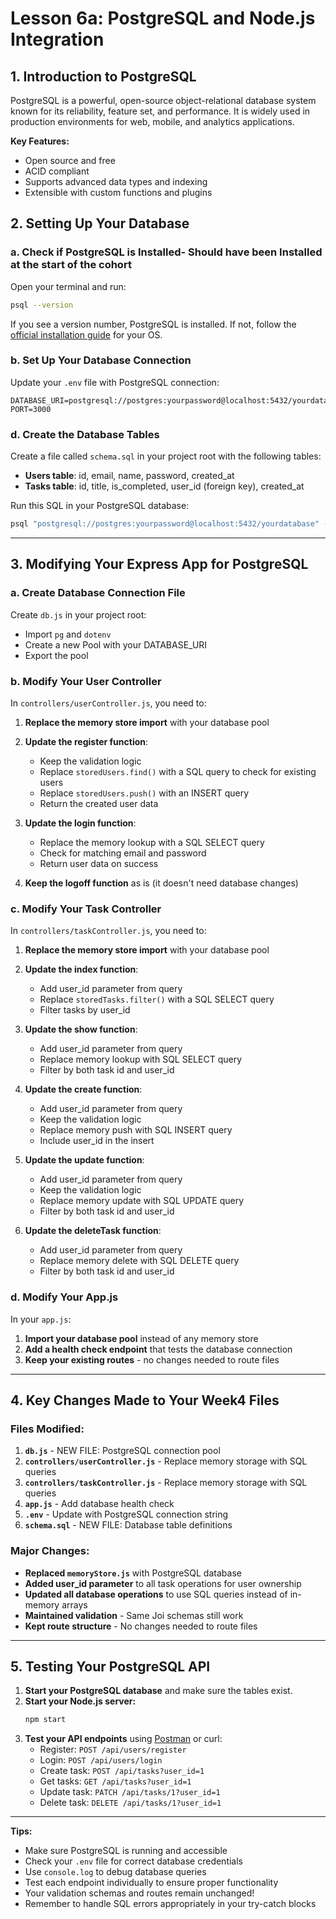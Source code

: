 # Lesson 6a: PostgreSQL and Node.js Integration

## 1. Introduction to PostgreSQL

PostgreSQL is a powerful, open-source object-relational database system known for its reliability, feature set, and performance. It is widely used in production environments for web, mobile, and analytics applications.

**Key Features:**
- Open source and free
- ACID compliant
- Supports advanced data types and indexing
- Extensible with custom functions and plugins

## 2. Setting Up Your Database

### a. Check if PostgreSQL is Installed- Should have been Installed at the start of the cohort 
Open your terminal and run:
```bash
psql --version
```
If you see a version number, PostgreSQL is installed. If not, follow the [official installation guide](https://www.postgresql.org/download/) for your OS.


### b. Set Up Your Database Connection
Update your `.env` file with PostgreSQL connection:
```
DATABASE_URI=postgresql://postgres:yourpassword@localhost:5432/yourdatabase
PORT=3000
```

### d. Create the Database Tables
Create a file called `schema.sql` in your project root with the following tables:
- **Users table**: id, email, name, password, created_at
- **Tasks table**: id, title, is_completed, user_id (foreign key), created_at

Run this SQL in your PostgreSQL database:
```bash
psql "postgresql://postgres:yourpassword@localhost:5432/yourdatabase" -f schema.sql
```

---

## 3. Modifying Your Express App for PostgreSQL

### a. Create Database Connection File
Create `db.js` in your project root:
- Import `pg` and `dotenv`
- Create a new Pool with your DATABASE_URI
- Export the pool

### b. Modify Your User Controller
In `controllers/userController.js`, you need to:

1. **Replace the memory store import** with your database pool
2. **Update the register function**:
   - Keep the validation logic
   - Replace `storedUsers.find()` with a SQL query to check for existing users
   - Replace `storedUsers.push()` with an INSERT query
   - Return the created user data

3. **Update the login function**:
   - Replace the memory lookup with a SQL SELECT query
   - Check for matching email and password
   - Return user data on success

4. **Keep the logoff function** as is (it doesn't need database changes)

### c. Modify Your Task Controller
In `controllers/taskController.js`, you need to:

1. **Replace the memory store import** with your database pool
2. **Update the index function**:
   - Add user_id parameter from query
   - Replace `storedTasks.filter()` with a SQL SELECT query
   - Filter tasks by user_id

3. **Update the show function**:
   - Add user_id parameter from query
   - Replace memory lookup with SQL SELECT query
   - Filter by both task id and user_id

4. **Update the create function**:
   - Add user_id parameter from query
   - Keep the validation logic
   - Replace memory push with SQL INSERT query
   - Include user_id in the insert

5. **Update the update function**:
   - Add user_id parameter from query
   - Keep the validation logic
   - Replace memory update with SQL UPDATE query
   - Filter by both task id and user_id

6. **Update the deleteTask function**:
   - Add user_id parameter from query
   - Replace memory delete with SQL DELETE query
   - Filter by both task id and user_id

### d. Modify Your App.js
In your `app.js`:

1. **Import your database pool** instead of any memory store
2. **Add a health check endpoint** that tests the database connection
3. **Keep your existing routes** - no changes needed to route files

---

## 4. Key Changes Made to Your Week4 Files

### Files Modified:
1. **`db.js`** - NEW FILE: PostgreSQL connection pool
2. **`controllers/userController.js`** - Replace memory storage with SQL queries
3. **`controllers/taskController.js`** - Replace memory storage with SQL queries
4. **`app.js`** - Add database health check
5. **`.env`** - Update with PostgreSQL connection string
6. **`schema.sql`** - NEW FILE: Database table definitions

### Major Changes:
- **Replaced `memoryStore.js`** with PostgreSQL database
- **Added user_id parameter** to all task operations for user ownership
- **Updated all database operations** to use SQL queries instead of in-memory arrays
- **Maintained validation** - Same Joi schemas still work
- **Kept route structure** - No changes needed to route files

---

## 5. Testing Your PostgreSQL API

1. **Start your PostgreSQL database** and make sure the tables exist.
2. **Start your Node.js server:**
   ```bash
   npm start
   ```
3. **Test your API endpoints** using [Postman](https://www.postman.com/) or curl:
   - Register: `POST /api/users/register`
   - Login: `POST /api/users/login`
   - Create task: `POST /api/tasks?user_id=1`
   - Get tasks: `GET /api/tasks?user_id=1`
   - Update task: `PATCH /api/tasks/1?user_id=1`
   - Delete task: `DELETE /api/tasks/1?user_id=1`

---

**Tips:**
- Make sure PostgreSQL is running and accessible
- Check your `.env` file for correct database credentials
- Use `console.log` to debug database queries
- Test each endpoint individually to ensure proper functionality
- Your validation schemas and routes remain unchanged!
- Remember to handle SQL errors appropriately in your try-catch blocks
